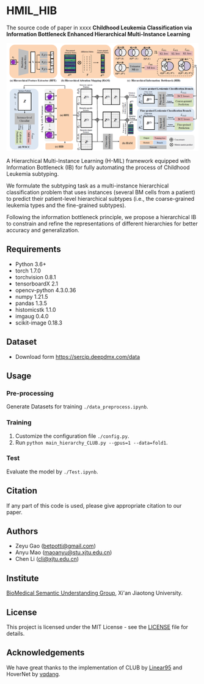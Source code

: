 # HMIL_HIB
The source code of paper in xxxx **Childhood Leukemia Classification via Information Bottleneck Enhanced Hierarchical Multi-Instance Learning**

![URL_TS](./paperGraph.png)

A Hierarchical Multi-Instance Learning (H-MIL) framework equipped with Information Bottleneck (IB) for fully automating the process of Childhood Leukemia subtyping.

We formulate the subtyping task as a multi-instance hierarchical classification problem that uses instances (several BM cells from a patient) to predict their patient-level hierarchical subtypes (i.e., the coarse-grained leukemia types and the fine-grained subtypes).

Following the information bottleneck principle, we propose a hierarchical IB to constrain and refine the representations of different hierarchies for better accuracy and generalization.

## Requirements
- Python 3.6+
- torch 1.7.0
- torchvision 0.8.1
- tensorboardX 2.1
- opencv-python 4.3.0.36
- numpy 1.21.5
- pandas 1.3.5
- histomicstk 1.1.0
- imgaug 0.4.0
- scikit-image 0.18.3

## Dataset
- Download form https://sercip.deepdmx.com/data

## Usage

### Pre-processing
Generate Datasets for training `./data_preprocess.ipynb`.

### Training
1. Customize the configuration file `./config.py`.
2. Run `python main_hierarchy_CLUB.py --gpus=1 --data=fold1`.

### Test
Evaluate the model by `./Test.ipynb`.

## Citation

If any part of this code is used, please give appropriate citation to our paper.

## Authors
- Zeyu Gao (betpotti@gmail.com)
- Anyu Mao (maoanyu@stu.xjtu.edu.cn)
- Chen Li (cli@xjtu.edu.cn)

## Institute
[BioMedical Semantic Understanding Group](http://www.chenli.group/home), Xi'an Jiaotong University.

## License
This project is licensed under the MIT License - see the [LICENSE](./LICENSE) file for details.

## Acknowledgements
We have great thanks to the implementation of CLUB by [Linear95](https://github.com/Linear95/CLUB) and HoverNet by [vqdang](https://github.com/vqdang/hover_net).
